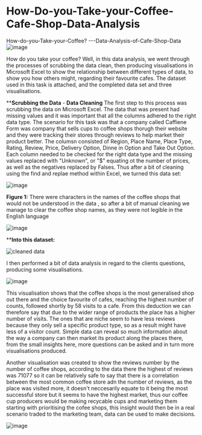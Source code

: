 # How-Do-you-Take-your-Coffee-Cafe-Shop-Data-Analysis

 How-do-you-Take-your-Coffee?  ---Data-Analysis-of-Cafe-Shop-Data
![image](https://github.com/insights000/How-do-you-Take-your-Coffee---Data-Analysis-of-Cafe-Shop-Data/assets/150028138/894c88f3-e2de-4d31-8360-8f5c82ee6ae2)

How do you take your coffee? Well, in this data analysis, we went through the processes of scrubbing the data clean, then producing visualisations in Microsoft Excel to show the relationship between different types of data, to show you how others might, regarding their favourite cafes. The dataset used in this task is attached, and the completed data set and three visualisations.

 
****Scrubbing the Data** - 
**Data Cleaning**
The first step to this process was scrubbing the data on Microsoft Excel. The data that was present had missing values and it was important that all the columns adhered to the right data type. The scenario for this task was that a company called Caffiene Form was company that sells cups to coffee shops thorugh their website and they were tracking their stores through reviews to help market their product better. The columsn consisted of Region, Place Name, Place Type, Rating, Review, Price, Delivery Option, Dinne in Option and Take Out Option. Each column needed to be checked for the right data type and the missing values replaced with "Unknown", or "$" equating ot the number of prices, as well as the negatives replaced by Falses. Thus after a bit  of cleaning using the find and replae method within Excel, we turned this data set:


![image](https://github.com/insights000/How-do-you-Take-your-Coffee---Data-Analysis-of-Cafe-Shop-Data/assets/150028138/858cb773-c1d8-433e-8f17-0c07db38eee6)


**Figure 1:** There were characters in the names of the coffee shops that would not be understood in the data , so after a bit of manual cleaning we manage to clear the coffee shop names, as they were not legible in the English language

![image](https://github.com/insights000/How-do-you-Take-your-Coffee---Data-Analysis-of-Cafe-Shop-Data/assets/150028138/d2d2ee99-eeed-41c2-a4c3-944605c964ea)



****Into this dataset:**

![cleaned data](https://github.com/insights000/How-do-you-Take-your-Coffee---Data-Analysis-of-Cafe-Shop-Data/assets/150028138/1435b6b5-abf1-4b33-83ec-780b6a88cf78)



I then performed a bit of data analysis in regard to the clients questions, producing some visualisations.

![image](https://github.com/insights000/How-do-you-Take-your-Coffee---Data-Analysis-of-Cafe-Shop-Data/assets/150028138/2231c77e-8ba8-428d-af7a-ba755814b9b9)

This visualisation shows that the coffee shops is the most generalised shop out there and the choice favourite of cafes, reaching the highest number of counts, followed shortly by 58 visits to a cafe. From this deduction we can therefore say that due to the wider range of products the place has a higher number of visits. The ones that are niche seem to have less reviews because they only sell a specific product type, so as a result might have less of a visitor count. Simple data can reveal so much information about the way a company can then market its product along the places there, from the small insights here, more questions can be asked and in turn more visualisations produced.

Another visualisation was created to show the reviews number by the number of coffee shops, according to the data there the highest of reviews was 71077 so it can be relatively safe to say that there is a correlation between the most common coffee store adn the number of reviews, as the place was visited more, it doesn't neccesarily equate to it being the most successful store but it seems to have the highest market, thus our coffee cup producers would be making recycable cups and marketing them starting with prioritising the cofee shops, this insight would then be in a real scenario traded to the marketing team, data can be used to make decisions.

![image](https://github.com/insights000/How-do-you-Take-your-Coffee---Data-Analysis-of-Cafe-Shop-Data/assets/150028138/6370d607-9da1-460f-8a25-3af66cc46b7c)










